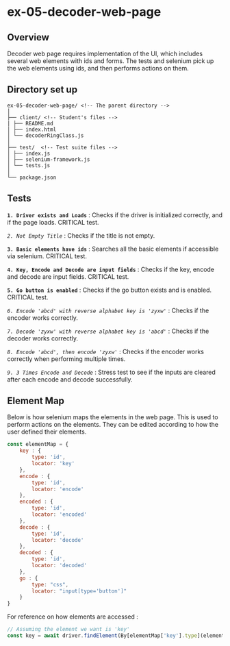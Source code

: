 # ex-05-decoder-web-page

## Overview

Decoder web page requires implementation of the UI, which includes several web elements with ids and forms. The tests and selenium pick up the web elements using ids, and then performs actions on them.

## Directory set up

```
ex-05-decoder-web-page/ <!-- The parent directory -->
│
├── client/ <!-- Student's files -->
| ├── README.md
│ ├── index.html
│ └── decoderRingClass.js
│
├── test/  <!-- Test suite files -->
│ ├── index.js
│ ├── selenium-framework.js
│ └── tests.js
│
└── package.json
```

## Tests

**`1. Driver exists and Loads`** : Checks if the driver is initialized correctly, and if the page loads. CRITICAL test.

*`2. Not Empty Title`* : Checks if the title is not empty.

**`3. Basic elements have ids`** : Searches all the basic elements if accessible via selenium. CRITICAL test.

**`4. Key, Encode and Decode are input fields`** : Checks if the key, encode and decode are input fields. CRITICAL test.

**`5. Go button is enabled`** : Checks if the go button exists and is enabled. CRITICAL test.

*`6. Encode 'abcd' with reverse alphabet key is 'zyxw'`* : Checks if the encoder works correctly.

*`7. Decode 'zyxw' with reverse alphabet key is 'abcd'`* : Checks if the decoder works correctly.

*`8. Encode 'abcd', then encode 'zyxw'`* : Checks if the encoder works correctly when performing multiple times.

*`9. 3 Times Encode and Decode`* : Stress test to see if the inputs are cleared after each encode and decode successfully.

## Element Map

Below is how selenium maps the elements in the web page. This is used to perform actions on the elements. They can be edited according to how the user defined their elements.
```js
const elementMap = {
    key : {
        type: 'id',
        locator: 'key'
    },
    encode : { 
        type: 'id',
        locator: 'encode'
    },
    encoded : {
        type: 'id',
        locator: 'encoded'
    },
    decode : {
        type: 'id',
        locator: 'decode'
    },
    decoded : {
        type: 'id',
        locator: 'decoded'
    },
    go : { 
        type: "css", 
        locator: "input[type='button']" 
    }
}
```
For reference on how elements are accessed : 
```js
// Assuming the element we want is 'key'
const key = await driver.findElement(By[elementMap['key'].type](elementMap['key'].locator))
```